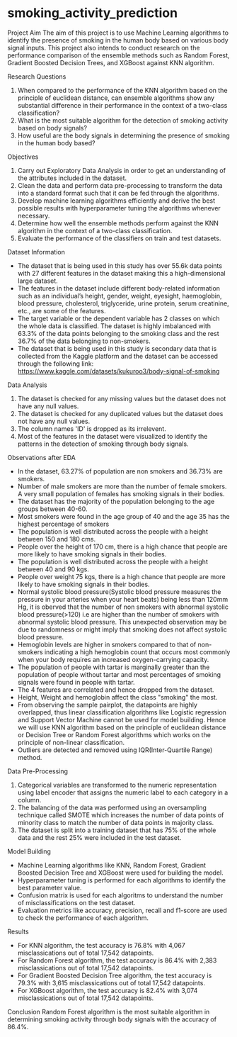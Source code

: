 # smoking_activity_prediction

Project Aim
The aim of this project is to use Machine Learning algorithms to identify the presence of smoking in the human body based on various body signal inputs. This project also intends to conduct research on the performance comparison of the ensemble methods such as Random Forest, Gradient Boosted Decision Trees, and XGBoost against KNN algorithm.

Research Questions
1. When compared to the performance of the KNN algorithm based on the principle of euclidean distance, can ensemble algorithms show any substantial difference in their performance in the context of a two-class classification?
2. What is the most suitable algorithm for the detection of smoking activity based on body signals?
3. How useful are the body signals in determining the presence of smoking in the human body based?

Objectives
1. Carry out Exploratory Data Analysis in order to get an understanding of the attributes included in the dataset.
2. Clean the data and perform data pre-processing to transform the data into a standard format such that it can be fed through the algorithms.
3. Develop machine learning algorithms efficiently and derive the best possible results with hyperparameter tuning the algorithms whenever necessary.
4. Determine how well the ensemble methods perform against the KNN algorithm in the context of a two-class classification.
5. Evaluate the performance of the classifiers on train and test datasets.

Dataset Information
- The dataset that is being used in this study has over 55.6k data points with 27 different features in the dataset making this a high-dimensional large dataset. 
- The features in the dataset include different body-related information such as an individual’s height, gender, weight, eyesight, haemoglobin, blood pressure, cholesterol, triglyceride, urine protein, serum creatinine, etc., are some of the features. 
- The target variable or the dependent variable has 2 classes on which the whole data is classified. The dataset is highly imbalanced with 63.3% of the data points belonging to the smoking class and the rest 36.7% of the data belonging to non-smokers.
- The dataset that is being used in this study is secondary data that is collected from the Kaggle platform and the dataset can be accessed through the following link:
https://www.kaggle.com/datasets/kukuroo3/body-signal-of-smoking

Data Analysis
1. The dataset is checked for any missing values but the dataset does not have any null values.
2. The dataset is checked for any duplicated values but the dataset does not have any null values.
3. The column names 'ID' is dropped as its irrelevent.
4. Most of the features in the dataset were visualized to identify the patterns in the detection of smoking through body signals.

Observations after EDA
- In the dataset, 63.27% of population are non smokers and 36.73% are smokers.
- Number of male smokers are more than the number of female smokers. A very small population of females has smoking signals in their bodies.
- The dataset has the majority of the population belonging to the age groups between 40-60.
- Most smokers were found in the age group of 40 and the age 35 has the highest percentage of smokers
- The population is well distributed across the people with a height between 150 and 180 cms.
- People over the height of 170 cm, there is a high chance that people are more likely to have smoking signals in their bodies.
- The population is well distributed across the people with a height between 40 and 90 kgs.
- People over weight 75 kgs, there is a high chance that people are more likely to have smoking signals in their bodies.
- Normal systolic blood pressure(Systolic blood pressure measures the pressure in your arteries when your heart beats) being less than 120mm Hg, it is oberved that the number of non smokers with abnormal systolic blood pressure(>120) i.e are higher than the number of smokers with abnormal systolic blood pressure. This unexpected observation may be due to randomness or might imply that smoking does not affect systolic blood pressure.
- Hemoglobin levels are higher in smokers compared to that of non-smokers indicating a high hemoglobin count that occurs most commonly when your body requires an increased oxygen-carrying capacity.
- The population of people with tartar is marginally greater than the population of people without tartar and most percentages of smoking signals were found in people with tartar.
- The 4 features are correlated and hence dropped from the dataset.
- Height, Weight and hemoglobin affect the class "smoking" the most.
- From observing the sample pairplot, the datapoints are highly overlapped, thus linear classification algorithms like Logistic regression and Support Vector Machine cannot be used for model building. Hence we will use KNN algorithm based on the principle of euclidean distance or Decision Tree or Random Forest algorithms which works on the principle of non-linear classification.
- Outliers are detected and removed using IQR(Inter-Quartile Range) method.

Data Pre-Processing
1. Categorical variables are transformed to the numeric representation using label encoder that assigns the numeric label to each category in a column.
2. The balancing of the data was performed using an oversampling technique called SMOTE which increases the number of data points of minority class to match the number of data points in majority class.
3. The dataset is split into a training dataset that has 75% of the whole data and the rest 25% were included in the test dataset.

Model Building
- Machine Learning algorithms like KNN, Random Forest, Gradient Boosted Decision Tree and XGBoost were used for building the model.
- Hyperparameter tuning is performed for each algorithms to identify the best parameter value.
- Confusion matrix is used for each algoritms to understand the number of misclassifications on the test dataset.
- Evaluation metrics like accuracy, precision, recall and f1-score are used to check the performance of each algorithm.

Results
- For KNN algorithm, the test accuracy is 76.8% with 4,067 misclassications out of total 17,542 datapoints.
- For Random Forest algorithm, the test accuracy is 86.4% with 2,383 misclassications out of total 17,542 datapoints.
- For Gradient Boosted Decision Tree algorithm, the test accuracy is 79.3% with 3,615 misclassications out of total 17,542 datapoints.
- For XGBoost algorithm, the test accuracy is 82.4% with 3,074 misclassications out of total 17,542 datapoints.

Conclusion
Random Forest algorithm is the most suitable algorithm in determining smoking activity through body signals with the accuracy of 86.4%.
